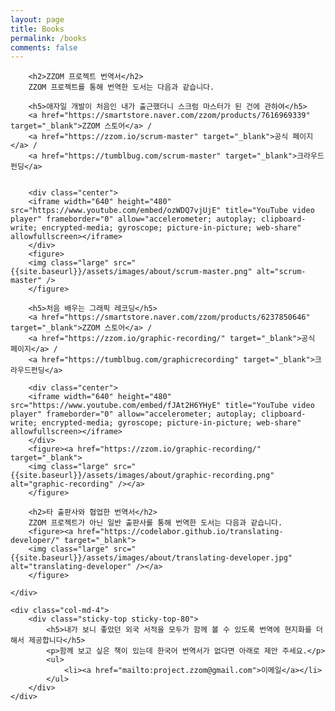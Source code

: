 ```yaml
---
layout: page
title: Books
permalink: /books
comments: false
---
```


<div class="row justify-content-between">
    <div class="col-md-8 pr-5">

        <h2>ZZOM 프로젝트 번역서</h2>
        ZZOM 프로젝트를 통해 번역한 도서는 다음과 같습니다.

        <h5>애자일 개발이 처음인 내가 출근했더니 스크럼 마스터가 된 건에 관하여</h5>
        <a href="https://smartstore.naver.com/zzom/products/7616969339" target="_blank">ZZOM 스토어</a> /
        <a href="https://zzom.io/scrum-master" target="_blank">공식 페이지</a> / 
        <a href="https://tumblbug.com/scrum-master" target="_blank">크라우드펀딩</a>


        <div class="center">
        <iframe width="640" height="480" src="https://www.youtube.com/embed/ozWDQ7vjUjE" title="YouTube video player" frameborder="0" allow="accelerometer; autoplay; clipboard-write; encrypted-media; gyroscope; picture-in-picture; web-share" allowfullscreen></iframe>
        </div>
        <figure>
        <img class="large" src="{{site.baseurl}}/assets/images/about/scrum-master.png" alt="scrum-master" />
        </figure>

        <h5>처음 배우는 그래픽 레코딩</h5>
        <a href="https://smartstore.naver.com/zzom/products/6237850646" target="_blank">ZZOM 스토어</a> / 
        <a href="https://zzom.io/graphic-recording/" target="_blank">공식 페이지</a> / 
        <a href="https://tumblbug.com/graphicrecording" target="_blank">크라우드펀딩</a>

        <div class="center">
        <iframe width="640" height="480" src="https://www.youtube.com/embed/fJAt2H6YHyE" title="YouTube video player" frameborder="0" allow="accelerometer; autoplay; clipboard-write; encrypted-media; gyroscope; picture-in-picture; web-share" allowfullscreen></iframe>
        </div>
        <figure><a href="https://zzom.io/graphic-recording/" target="_blank">        
        <img class="large" src="{{site.baseurl}}/assets/images/about/graphic-recording.png" alt="graphic-recording" /></a>
        </figure>

        <h2>타 출판사와 협업한 번역서</h2>
        ZZOM 프로젝트가 아닌 일반 출판사를 통해 번역한 도서는 다음과 같습니다.
        <figure><a href="https://codelabor.github.io/translating-developer/" target="_blank">        
        <img class="large" src="{{site.baseurl}}/assets/images/about/translating-developer.jpg" alt="translating-developer" /></a>
        </figure>

    </div>

    <div class="col-md-4">
        <div class="sticky-top sticky-top-80">
            <h5>내가 보니 좋았던 외국 서적을 모두가 함께 볼 수 있도록 번역에 현지화를 더해서 제공합니다</h5>
            <p>함께 보고 싶은 책이 있는데 한국어 번역서가 없다면 아래로 제안 주세요.</p>
            <ul>           
                <li><a href="mailto:project.zzom@gmail.com">이메일</a></li>
            </ul>
        </div>
    </div>
</div>
